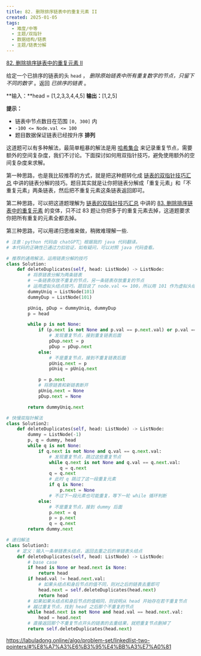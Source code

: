 ```yaml
---
title: 82. 删除排序链表中的重复元素 II
created: 2025-01-05
tags:
  - 难度/中等
  - 主题/双指针
  - 数据结构/链表
  - 主题/链表分解
---
```

[82. 删除排序链表中的重复元素 II](https://leetcode.cn/problems/remove-duplicates-from-sorted-list-ii/)

给定一个已排序的链表的头 `head` ， _删除原始链表中所有重复数字的节点，只留下不同的数字_ 。返回 _已排序的链表_ 。

**输入：**head = [1,2,3,3,4,4,5]
**输出：**[1,2,5]

**提示：**

- 链表中节点数目在范围 `[0, 300]` 内
- `-100 <= Node.val <= 100`
- 题目数据保证链表已经按升序 **排列**


这道题可以有多种解法，最简单粗暴的解法是用 [哈希集合](https://labuladong.online/algo/data-structure-basic/hash-set/) 来记录重复节点，需要额外的空间复杂度，我们不讨论。下面探讨如何用双指针技巧，避免使用额外的空间复杂度来求解。

第一种思路，也是我比较推荐的方式，就是把这种题转化成 [链表的双指针技巧汇总](https://labuladong.online/algo/essential-technique/array-two-pointers-summary/) 中讲的链表分解的技巧。题目其实就是让你把链表分解成「重复元素」和「不重复元素」两条链表，然后把不重复元素这条链表返回即可。

第二种思路，可以把这道题理解为 [链表的双指针技巧汇总](https://labuladong.online/algo/essential-technique/array-two-pointers-summary/) 中讲的 [83. 删除排序链表中的重复元素](https://leetcode.cn/problems/remove-duplicates-from-sorted-list) 的变体，只不过 83 题让你把多于的重复元素去掉，这道题要求你把所有重复的元素全都去掉。

第三种思路，可以用递归思维来做，稍微难理解一些.

```python
# 注意：python 代码由 chatGPT🤖 根据我的 java 代码翻译。
# 本代码的正确性已通过力扣验证，如有疑问，可以对照 java 代码查看。

# 推荐的通用解法，运用链表分解的技巧
class Solution:
    def deleteDuplicates(self, head: ListNode) -> ListNode:
        # 将原链表分解为两条链表
        # 一条链表存放不重复的节点，另一条链表存放重复的节点
        # 运用虚拟头结点技巧，题目说了 node.val <= 100，所以用 101 作为虚拟头结点
        dummyUniq = ListNode(101)
        dummyDup = ListNode(101)

        pUniq, pDup = dummyUniq, dummyDup
        p = head

        while p is not None:
            if (p.next is not None and p.val == p.next.val) or p.val == pDup.val:
                # 发现重复节点，接到重复链表后面
                pDup.next = p
                pDup = pDup.next
            else:
                # 不是重复节点，接到不重复链表后面
                pUniq.next = p
                pUniq = pUniq.next

            p = p.next
            # 将原链表和新链表断开
            pUniq.next = None
            pDup.next = None

        return dummyUniq.next

# 快慢双指针解法
class Solution2:
    def deleteDuplicates(self, head: ListNode) -> ListNode:
        dummy = ListNode(-1)
        p, q = dummy, head
        while q is not None:
            if q.next is not None and q.val == q.next.val:
                # 发现重复节点，跳过这些重复节点
                while q.next is not None and q.val == q.next.val:
                    q = q.next
                q = q.next
                # 此时 q 跳过了这一段重复元素
                if q is None:
                    p.next = None
                # 不过下一段元素也可能重复，等下一轮 while 循环判断
            else:
                # 不是重复节点，接到 dummy 后面
                p.next = q
                p = p.next
                q = q.next
        return dummy.next

# 递归解法
class Solution3:
    # 定义：输入一条单链表头结点，返回去重之后的单链表头结点
    def deleteDuplicates(self, head: ListNode) -> ListNode:
        # base case
        if head is None or head.next is None:
            return head
        if head.val != head.next.val:
            # 如果头结点和身后节点的值不同，则对之后的链表去重即可
            head.next = self.deleteDuplicates(head.next)
            return head
        # 如果如果头结点和身后节点的值相同，则说明从 head 开始存在若干重复节点
        # 越过重复节点，找到 head 之后那个不重复的节点
        while head.next is not None and head.val == head.next.val:
            head = head.next
        # 直接返回那个不重复节点开头的链表的去重结果，就把重复节点删掉了
        return self.deleteDuplicates(head.next)
```


https://labuladong.online/algo/problem-set/linkedlist-two-pointers/#%E8%A7%A3%E6%B3%95%E4%BB%A3%E7%A0%81

